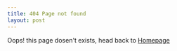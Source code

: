 ```yaml
---
title: 404 Page not found
layout: post
---
```


Oops! this page dosen't exists, head back to [Homepage]({{site.baseurl}}/)
